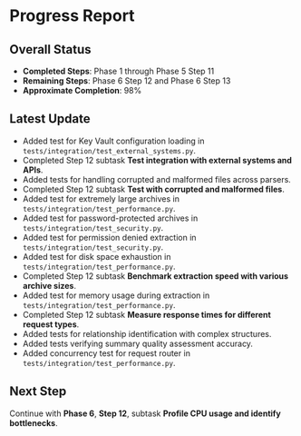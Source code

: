 # Progress Report

## Overall Status
- **Completed Steps**: Phase 1 through Phase 5 Step 11
- **Remaining Steps**: Phase 6 Step 12 and Phase 6 Step 13
- **Approximate Completion**: 98%

## Latest Update
- Added test for Key Vault configuration loading in `tests/integration/test_external_systems.py`.
- Completed Step 12 subtask **Test integration with external systems and APIs**.
- Added tests for handling corrupted and malformed files across parsers.
- Completed Step 12 subtask **Test with corrupted and malformed files**.
- Added test for extremely large archives in `tests/integration/test_performance.py`.
- Added test for password-protected archives in `tests/integration/test_security.py`.
- Added test for permission denied extraction in `tests/integration/test_security.py`.
- Added test for disk space exhaustion in `tests/integration/test_performance.py`.
- Completed Step 12 subtask **Benchmark extraction speed with various archive sizes**.
- Added test for memory usage during extraction in `tests/integration/test_performance.py`.
- Completed Step 12 subtask **Measure response times for different request types**.
- Added tests for relationship identification with complex structures.
- Added tests verifying summary quality assessment accuracy.
- Added concurrency test for request router in `tests/integration/test_performance.py`.

## Next Step
Continue with **Phase 6**, **Step 12**, subtask **Profile CPU usage and identify bottlenecks**.
